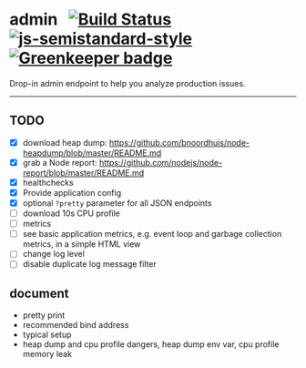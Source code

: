 # admin &nbsp; [![Build Status](https://travis-ci.org/bripkens/admin.svg?branch=master)](https://travis-ci.org/bripkens/admin) [![js-semistandard-style](https://img.shields.io/badge/code%20style-semistandard-brightgreen.svg?style=flat-square)](https://github.com/Flet/semistandard) [![Greenkeeper badge](https://badges.greenkeeper.io/bripkens/admin.svg)](https://greenkeeper.io/)

Drop-in admin endpoint to help you analyze production issues.

---

## TODO
 - [x] download heap dump: https://github.com/bnoordhuis/node-heapdump/blob/master/README.md
 - [x] grab a Node report: https://github.com/nodejs/node-report/blob/master/README.md
 - [x] healthchecks
 - [x] Provide application config
 - [x] optional `?pretty` parameter for all JSON endpoints
 - [ ] download 10s CPU profile
 - [ ] metrics
 - [ ] see basic application metrics, e.g. event loop and garbage collection metrics, in a simple HTML view
 - [ ] change log level
 - [ ] disable duplicate log message filter

## document
 - pretty print
 - recommended bind address
 - typical setup
 - heap dump and cpu profile dangers, heap dump env var, cpu profile memory leak
